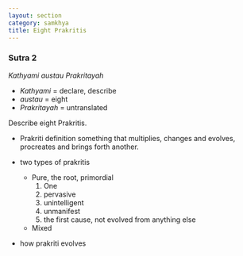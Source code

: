 ```yaml
---
layout: section
category: samkhya
title: Eight Prakritis
---
```

### Sutra 2
*Kathyami austau Prakritayah*
- *Kathyami* = declare, describe 
- *austau* = eight
- *Prakritayah* = untranslated

Describe eight Prakritis.
- Prakriti definition
something that multiplies, changes and evolves, procreates and brings forth another.
        
- two types of prakritis
    - Pure, the root, primordial 
        1. One
        1. pervasive
        1. unintelligent
        1. unmanifest
        1. the first cause, not evolved from anything else
    - Mixed 

- how prakriti evolves